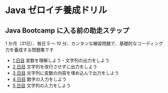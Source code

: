 # Java ゼロイチ養成ドリル

## Java Bootcamp に入る前の助走ステップ

1 か月（31日）、毎日 5 ～ 10 分、カンタンな練習問題で、基礎的なコーディング力を養成する問題集です

- [1 日目](./day01) 変数を理解しよう・文字列の出力をしよう
- [2 日目](./day02) 文字列を改行させずに出力をしよう
- [3 日目](./day03) 文字列に変数の内容を埋め込んで出力をしよう
- [4 日目](./day04) 数字の入力をしよう
- [5 日目](./day05) 文字列の入力をしよう
